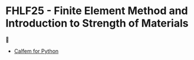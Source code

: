 # FHLF25 - Finite Element Method and Introduction to Strength of Materials

🔗
- [Calfem for Python](https://calfem-for-python.readthedocs.io/)
